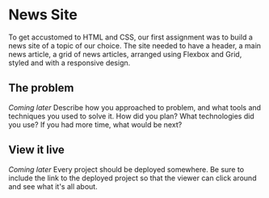 # News Site

To get accustomed to HTML and CSS, our first assignment was to build a news site of a topic of our choice. The site needed to have a header, a main news article, a grid of news articles, arranged using Flexbox and Grid, styled and with a responsive design.

## The problem
*Coming later*
Describe how you approached to problem, and what tools and techniques you used to solve it. How did you plan? What technologies did you use? If you had more time, what would be next?

## View it live
*Coming later*
Every project should be deployed somewhere. Be sure to include the link to the deployed project so that the viewer can click around and see what it's all about.
